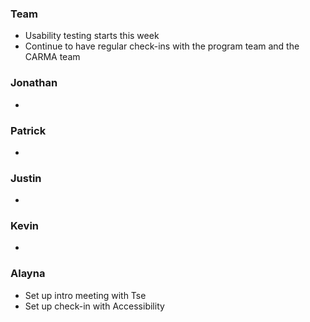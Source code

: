 ### Team
- Usability testing starts this week
- Continue to have regular check-ins with the program team and the CARMA team
### Jonathan
- 
### Patrick
- 
### Justin
- 
### Kevin
- 
### Alayna
- Set up intro meeting with Tse
- Set up check-in with Accessibility

